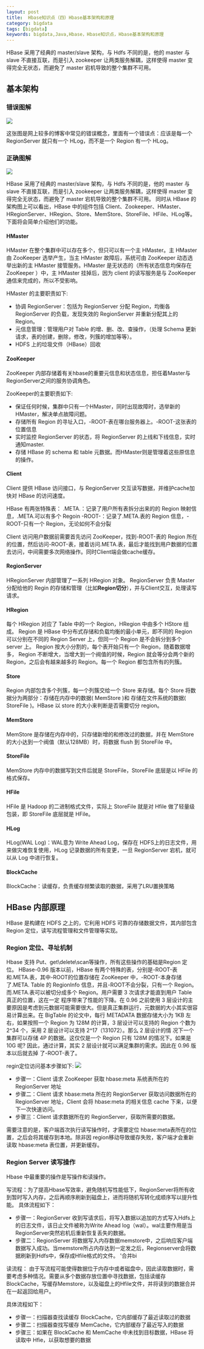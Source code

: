 ```yaml
---
layout: post
title:  Hbase知识点（四）Hbase基本架构和原理
category: bigdata
tags: [bigdata]
keywords: bigdata,Java,Hbase，Hbase知识点，Hbase基本架构和原理
---
```


HBase 采用了经典的 master/slave 架构，与 Hdfs 不同的是，他的 master 与 slave 不直接互联，而是引入 zookeeper 让两类服务解耦，这样使得 master 变得完全无状态，而避免了 master 宕机导致的整个集群不可用。

## 基本架构

### 错误图解

![](https://static.studytime.xin/image/articles/spring-boot1228818-20180402125111282-1966599087.png)

这张图是网上较多的博客中常见的错误概念，里面有一个错误点：应该是每一个 RegionServer 就只有一个 HLog，而不是一个 Region 有一个 HLog。


### 正确图解
![](https://static.studytime.xin/image/articles/spring-boot1228818-20180402125236874-140096659.png)

HBase 采用了经典的 master/slave 架构，与 Hdfs 不同的是，他的 master 与 slave 不直接互联，而是引入 zookeeper 让两类服务解耦，这样使得 master 变得完全无状态，而避免了 master 宕机导致的整个集群不可用。
同时从 HBase 的架构图上可以看出，HBase 中的组件包括 Client、Zookeeper、HMaster、HRegionServer、HRegion、Store、MemStore、StoreFile、HFile、HLog等。下面将会简单介绍他们的功能。

####  HMaster

HMaster 在整个集群中可以存在多个，但只可以有一个主 HMaster。主 HMaster 由 ZooKeeper 选举产生，当主 HMaster 故障后，系统可由 ZooKeeper 动态选举出新的主 HMaster 接管服务。HMaster 是无状态的（所有状态信息均保存在 ZooKeeper ）中，主 HMaster 挂掉后，因为 client 的读写服务是与 ZooKeeper 通信来完成的，所以不受影响。

HMaster 的主要职责如下:
- 协调 RegionServer：包括为 RegionServer 分配 Region，均衡各 RegionServer 的负载，发现失效的 RegionServer 并重新分配其上的 Region。
- 元信息管理：管理⽤户对 Table 的增、删、改、查操作，（处理 Schema 更新请求，表的创建，删除，修改，列簇的增加等等）。
- HDFS 上的垃圾文件（HBase）回收

#### ZooKeeper
ZooKeeper 内部存储着有关hbase的重要元信息和状态信息，担任着Master与RegionServer之间的服务协调角色。

ZooKeeper的主要职责如下:
- 保证任何时候，集群中只有一个HMaster，同时出现故障时，选举新的HMaster，解决单点故障问题。
- 存储所有 Region 的寻址入口，-ROOT-表在哪台服务器上。-ROOT-这张表的位置信息
- 实时监控 RegionServer 的状态，将 RegionServer 的上线和下线信息，实时通知master.
- 存储 HBase 的 schema 和 table 元数据。而HMaster则是管理着这些原信息的操作。

#### Client
Client 提供 HBase 访问接口，与 RegionServer 交互读写数据，并维护cache加快对 HBase 的访问速度。

HBase 有两张特殊表：
.META.：记录了用户所有表拆分出来的的 Region 映射信息，.META.可以有多个 Regoin
-ROOT-：记录了.META.表的 Region 信息，-ROOT-只有一个 Region，无论如何不会分裂

Client 访问用户数据前需要首先访问 ZooKeeper，找到-ROOT-表的 Region 所在的位置，然后访问-ROOT-表，接着访问.META.表，最后才能找到用户数据的位置去访问，中间需要多次网络操作。同时Client端会做cache缓存。

#### RegionServer
HRegionServer 内部管理了⼀系列 HRegion 对象。
RegionServer 负责 Master 分配给他的 Regin 的存储和管理（比如**Region切分**），并与Client交互，处理读写请求。

#### HRegion
每个 HRegion 对应了 Table 中的⼀个 Region，HRegion 中由多个 HStore 组成。
Region 是 HBase 中分布式存储和负载均衡的最小单元，即不同的 Region 可以分别在不同的 Region Server 上，但同一个 Region 是不会拆分到多个server 上。
Region 按⼤⼩分割的，每个表开始只有⼀个 Region，随着数据增多， Region 不断增⼤，当增⼤到⼀个阀值的时候，Region 就会等分会两个新的 Region，之后会有越来越多的 Region。每⼀个 Region 都包含所有的列簇。

#### Store
Region 内部包含多个列簇，每⼀个列簇交给⼀个 Store 来存储。每个 Store 将数据分为两部分：存储在内存中的数据( MemStore )和
存储在⽂件系统的数据( StoreFile )。HBase 以 store 的大小来判断是否需要切分 region。

#### MemStore
MemStore 是存储在内存中的，只存储新增的和修改过的数据，并在 MemStore 的大小达到一个阀值（默认128MB）时，将数据 flush 到 StoreFile 中。

#### StoreFile
MemStore 内存中的数据写到文件后就是 StoreFile，StoreFile 底层是以 HFile 的格式保存。

#### HFile
HFile 是 Hadoop 的二进制格式文件，实际上 StoreFile 就是对 Hfile 做了轻量级包装，即 StoreFile 底层就是 HFile。

#### HLog
HLog(WAL Log)：WAL意为 Write Ahead Log，保存在 HDFS上的日志文件，用来做灾难恢复使用，HLog 记录数据的所有变更，一旦 RegionServer 宕机，就可以从 Log 中进行恢复。

#### BlockCache
BlockCache：读缓存，负责缓存频繁读取的数据，采用了LRU置换策略

## HBase 内部原理
HBase 是构建在 HDFS 之上的，它利用 HDFS 可靠的存储数据文件，其内部包含 Region 定位，读写流程管理和文件管理等实现。

### Region 定位、寻址机制
Hbase 支持 Put、get\delete\scan等操作，所有这些操作的基础是Region 定位。
HBase-0.96 版本以前，HBase 有两个特殊的表，分别是-ROOT-表和.META.表，其中-ROOT的位置存储在 ZooKeeper 中，-ROOT-本身存储了.META. Table 的 RegionInfo 信息，并且-ROOT不会分裂，只有一个 Region。而.META.表可以被切分成多个 Region。用户需要 3 次请求才能直到用户 Table 真正的位置，这在一定 程序带来了性能的下降。在 0.96 之前使用 3 层设计的主要原因是考虑到元数据可能需要很大。但是真正集群运行，元数据的大小其实很容易计算出来。在 BigTable 的论文中，每行 METADATA 数据存储大小为 1KB 左右，如果按照一个 Region 为 128M 的计算，3 层设计可以支持的 Region 个数为 2^34 个，采用 2 层设计可以支持 2^17（131072）。那么 2 层设计的情 况下一个集群可以存储 4P 的数据。这仅仅是一个 Region 只有 128M 的情况下。如果是 10G 呢? 因此，通过计算，其实 2 层设计就可以满足集群的需求。因此在 0.96 版本以后就去掉 了-ROOT-表了。

regin定位访问基本步骤如下:
![](https://static.studytime.xin/image/articles/spring-boot20190901101541.png) 

- 步骤一：Client 请求 ZooKeeper 获取 hbase:meta 系统表所在的 RegionServer 地址
- 步骤二：Client 请求 hbase:meta 所在的 RegionServer 获取访问数据所在的 RegionServer 地址，Client 会将 hbase:meta 的相关信息 cache 下来，以便下一次快速访问。
- 步骤三：Client 请求数据所在的 RegionServer，获取所需要的数据。

需要注意的是，客户端首次执行读写操作时，才需要定位 hbase:meta表所在的位置，之后会将其缓存到本地。除非因 region移动导致缓存失败，客户端才会重新读取 hbase:meta 表位置，并更新缓存。


### Region Server 读写操作
Hbase 中最重要的操作是写操作和读操作。

写流程：为了提高Hbase写效率，避免随机写性能低下，RegionServer将所有收到暂时写入内存，之后再顺序刷新到磁盘上，进而将随机写转化成顺序写以提升性能。
具体流程如下：
- 步骤一：RegionServer 收到写请求后，将写入数据以追加的方式写入Hdfs上的日志文件，该日止文件被称为Write Ahead log（wal）。wal主要作用是当RegionServer突然宕机后重新恢复丢失的数据。
- 步骤二：RegionServer 将数据写入内存数据memstore中，之后响应客户端数据写入成功。当memstore所占内存达到一定发之后，Regionserver会将数据刷新到Hdfs中，保存成Hfile格式的文件。
'合并bi

读流程：
由于写流程可能使得数据位于内存中或者磁盘中，因此读取数据时，需要考虑多种情况。需要从多个数据存放位置中寻找数据，包括读缓存BlockCache，写缓存Memstore，以及磁盘上的Hfile文件，并将读到的数据合并在一起返回给用户。

具体流程如下：
- 步骤一：扫描器查找读缓存 BlockCache，它内部缓存了最近读取过的数据
- 步骤二：扫描器查找写缓存 MemCache，它内部缓存了最近写入的数据
- 步骤三：如果在 BlockCache 和 MemCache 中未找到目标数据，HBase 将读取中 Hfie，以获取想要的数据






